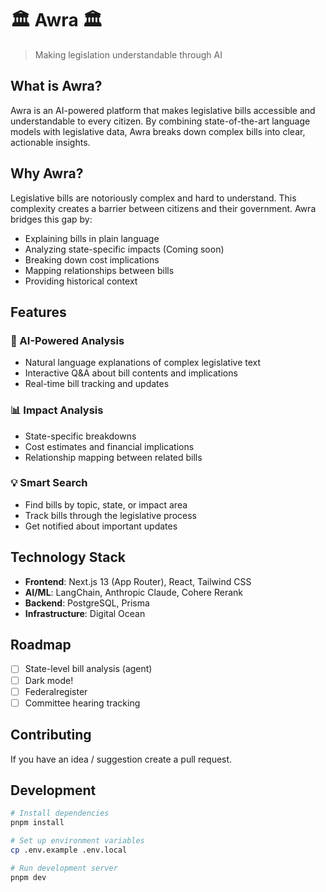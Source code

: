 # 🏛️ Awra 🏛️
> Making legislation understandable through AI

## What is Awra?
Awra is an AI-powered platform that makes legislative bills accessible and understandable to every citizen. By combining state-of-the-art language models with legislative data, Awra breaks down complex bills into clear, actionable insights.

## Why Awra?
Legislative bills are notoriously complex and hard to understand. This complexity creates a barrier between citizens and their government. Awra bridges this gap by:
- Explaining bills in plain language
- Analyzing state-specific impacts (Coming soon)
- Breaking down cost implications
- Mapping relationships between bills
- Providing historical context

## Features
### 🤖 AI-Powered Analysis
- Natural language explanations of complex legislative text
- Interactive Q&A about bill contents and implications
- Real-time bill tracking and updates

### 📊 Impact Analysis
- State-specific breakdowns
- Cost estimates and financial implications
- Relationship mapping between related bills

### 💡 Smart Search
- Find bills by topic, state, or impact area
- Track bills through the legislative process
- Get notified about important updates

## Technology Stack
- **Frontend**: Next.js 13 (App Router), React, Tailwind CSS
- **AI/ML**: LangChain, Anthropic Claude, Cohere Rerank
- **Backend**: PostgreSQL, Prisma
- **Infrastructure**: Digital Ocean

## Roadmap
- [ ] State-level bill analysis (agent)
- [ ] Dark mode!
- [ ] Federalregister
- [ ] Committee hearing tracking

## Contributing
If you have an idea / suggestion create a pull request.

## Development
```bash
# Install dependencies
pnpm install

# Set up environment variables
cp .env.example .env.local

# Run development server
pnpm dev